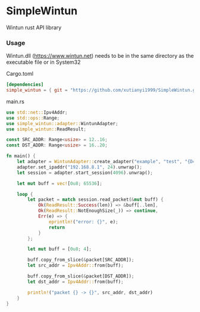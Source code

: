 # SimpleWintun

Wintun rust API library

### Usage

Wintun.dll (https://www.wintun.net) needs to be in the same directory as the executable file or in System32

Cargo.toml

```toml
[dependencies]
simple_wintun = { git = "https://github.com/xutianyi1999/SimpleWintun.git" }
```

main.rs

```rust
use std::net::Ipv4Addr;
use std::ops::Range;
use simple_wintun::adapter::WintunAdapter;
use simple_wintun::ReadResult;

const SRC_ADDR: Range<usize> = 12..16;
const DST_ADDR: Range<usize> = 16..20;

fn main() {
    let adapter = WintunAdapter::create_adapter("example", "test", "{D4C24D32-A723-DB80-A493-4E32E7883F15}").unwrap();
    adapter.set_ipaddr("192.168.8.1", 24).unwrap();
    let session = adapter.start_session(4096).unwrap();

    let mut buff = vec![0u8; 65536];

    loop {
        let packet = match session.read_packet(&mut buff) {
            Ok(ReadResult::Success(len)) => &buff[..len],
            Ok(ReadResult::NotEnoughSize(_)) => continue,
            Err(e) => {
                eprintln!("error: {}", e);
                return
            }
        };

        let mut buff = [0u8; 4];

        buff.copy_from_slice(&packet[SRC_ADDR]);
        let src_addr = Ipv4Addr::from(buff);

        buff.copy_from_slice(&packet[DST_ADDR]);
        let dst_addr = Ipv4Addr::from(buff);

        println!("packet {} -> {}", src_addr, dst_addr)
    }
}
```
